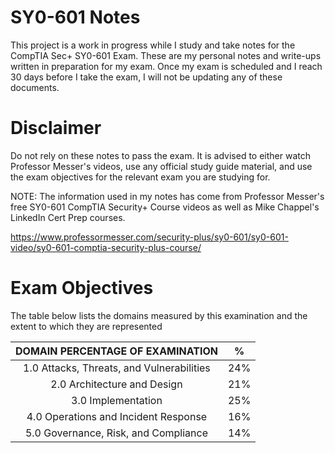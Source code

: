 # SY0-601 Notes
This project is a work in progress while I study and take notes for the CompTIA Sec+ SY0-601 Exam. These are my personal notes and write-ups written in preparation for my exam. Once my exam is scheduled and I reach 30 days before I take the exam, I will not be updating any of these documents. 

# Disclaimer
Do not rely on these notes to pass the exam. It is advised to either watch Professor Messer's videos, use any official study guide material, and use the exam objectives for the relevant exam you are studying for. 

NOTE: The information used in my notes has come from Professor Messer's free SY0-601 CompTIA Security+ Course videos as well as Mike Chappel's LinkedIn Cert Prep courses. 

https://www.professormesser.com/security-plus/sy0-601/sy0-601-video/sy0-601-comptia-security-plus-course/

# Exam Objectives

The table below lists the domains measured by this examination 
and the extent to which they are represented

|      DOMAIN PERCENTAGE OF EXAMINATION      |  %  |
|:------------------------------------------:|:---:|
| 1.0 Attacks, Threats, and Vulnerabilities  | 24% |
|         2.0 Architecture and Design        | 21% |
|             3.0 Implementation             | 25% |
|    4.0 Operations and Incident Response    | 16% |
|    5.0 Governance, Risk, and Compliance    | 14% |

